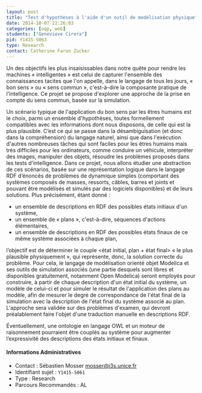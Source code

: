```yaml
---
layout: post
title: "Test d'hypothèses à l'aide d'un outil de modélisation physique"
date: 2014-10-07 22:26:03
categories: [oqp, web]
students: ["Genevieve Cirera"]
pid: Y1415-S063
type: Research
contact: Catherine Faron Zucker
---
```

       
Un des objectifs les plus insaisissables dans notre quête pour rendre les machines « intelligentes » est celui de capturer l'ensemble des connaissances tacites que l'on appelle, dans le langage de tous les jours, « bon sens » ou « sens commun », c'est-à-dire la composante pratique de l'intelligence. Ce projet se propose d'explorer une approche de la prise en compte du sens commun, basée sur la simulation.

Un scénario typique de l'application du bon sens par les êtres humains est le choix, parmi un ensemble d'hypothèses, toutes formellement compatibles avec les informations dont nous disposons, de celle qui est la plus plausible. C’est ce qui se passe dans la désambiguïsation (et donc dans la compréhension) du langage naturel, ainsi que dans l'exécution d'autres nombreuses tâches qui sont faciles pour les êtres humains mais très difficiles pour les ordinateurs, comme conduire un véhicule, interpréter des images, manipuler des objets, résoudre les problèmes proposés dans les tests d'intelligence.
Dans ce projet, nous allons étudier une abstraction de ces scénarios, basée sur une représentation logique dans le langage RDF d’énoncés de problèmes de dynamique simples (comportant des systèmes composés de masses, ressorts, câbles, barres et joints et pouvant être modélisés et simulés par des logiciels disponibles) et de leurs solutions. Plus précisément, étant donné :

- un ensemble de descriptions en RDF des possibles états initiaux d'un système,
- un ensemble de « plans », c'est-à-dire, séquences d'actions élémentaires,
- un ensemble de descriptions en RDF des possibles états finaux de ce même système associées à
chaque plan,

l’objectif est de déterminer le couple <état initial, plan + état final> « le plus plausible physiquement », qui représente, donc, la solution correcte du problème.
Pour cela, le langage de modélisation orienté objet Modelica et ses outils de simulation associés (une partie desquels sont libres et disponibles gratuitement, notamment Open Modelica) seront employés pour construire, à partir de chaque description d'un état initial du système, un modèle de celui-ci et pour simuler le résultat de l'application des plans au modèle, afin de mesurer le degré de correspondance de l'état final de la simulation avec la description de l'état final du système associé au plan.
L'approche sera validée sur des problèmes d'examen, qui devront préalablement faire l'objet d'une traduction manuelle en descriptions RDF.

Éventuellement, une ontologie en langage OWL et un moteur de raisonnement pourraient être couplés au système pour augmenter l’expressivité des descriptions des états initiaux et finaux.


#### Informations Administratives
  * Contact : Sébastien Mosser <mosser@i3s.unice.fr>
  * Identifiant sujet : `Y1415-S061`
  * Type : Research
  * Parcours Recommandés : AL
     
